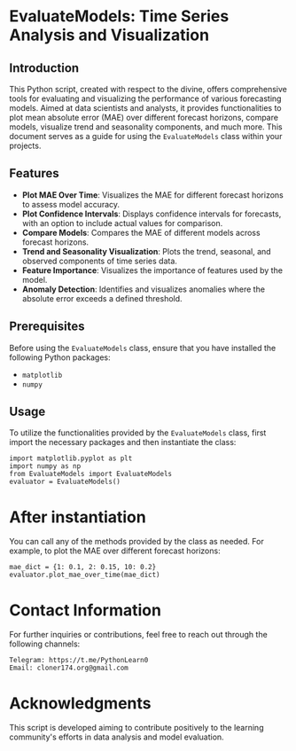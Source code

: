 # EvaluateModels: Time Series Analysis and Visualization

## Introduction

This Python script, created with respect to the divine, offers comprehensive tools for evaluating and visualizing the performance of various forecasting models. Aimed at data scientists and analysts, it provides functionalities to plot mean absolute error (MAE) over different forecast horizons, compare models, visualize trend and seasonality components, and much more. This document serves as a guide for using the `EvaluateModels` class within your projects.

## Features
- **Plot MAE Over Time**: Visualizes the MAE for different forecast horizons to assess model accuracy.
- **Plot Confidence Intervals**: Displays confidence intervals for forecasts, with an option to include actual values for comparison.
- **Compare Models**: Compares the MAE of different models across forecast horizons.
- **Trend and Seasonality Visualization**: Plots the trend, seasonal, and observed components of time series data.
- **Feature Importance**: Visualizes the importance of features used by the model.
- **Anomaly Detection**: Identifies and visualizes anomalies where the absolute error exceeds a defined threshold.

## Prerequisites

Before using the `EvaluateModels` class, ensure that you have installed the following Python packages:

- `matplotlib`
- `numpy`

## Usage

To utilize the functionalities provided by the `EvaluateModels` class, first import the necessary packages and then instantiate the class:

    import matplotlib.pyplot as plt
    import numpy as np
    from EvaluateModels import EvaluateModels
    evaluator = EvaluateModels()

# After instantiation 

You can call any of the methods provided by the class as needed. For example, to plot the MAE over different forecast horizons:

    mae_dict = {1: 0.1, 2: 0.15, 10: 0.2}
    evaluator.plot_mae_over_time(mae_dict)

# Contact Information

For further inquiries or contributions, feel free to reach out through the following channels:

    Telegram: https://t.me/PythonLearn0
    Email: cloner174.org@gmail.com

# Acknowledgments

This script is developed aiming to contribute positively to the learning community's efforts in data analysis and model evaluation.
